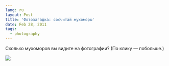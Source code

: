 ```yaml
---
lang: ru
layout: Post
title: 'Фотозагадка: сосчитай мухоморы'
date: Feb 28, 2011
tags:
  - photography
---
```


Сколько мухоморов вы видите на фотографии? (По клику — побольше.)

![](/images/blog/2010-09-24-5D-0446-Artem-Sapegin.jpg)
